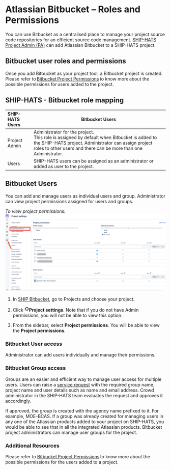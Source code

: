 # Atlassian Bitbucket – Roles and Permissions

You can use Bitbucket as a centralised place to manage your project source code repositories for an efficient source code management. <a href="https://docs.developer.gov.sg/docs/ship-hats/#/user-roles-permisions">SHIP-HATS Project Admin (PA)</a> can add Atlassian Bitbucket to a SHIP-HATS project. 
 
## Bitbucket user roles and permissions
Once you add Bitbucket as your project tool, a Bitbucket project is created. Please refer to <a href="https://confluence.atlassian.com/bitbucketserver0711/using-project-permissions-1047557542.html">Bitbucket Project Permissions</a> to know more about the possible permissions for users added to the project. 

## SHIP-HATS - Bitbucket role mapping
| SHIP-HATS Users | Bitbucket Users |
| :-------- | --------- |
| Project Admin | Administrator for the project. </br> This role is assigned by default when Bitbucket is added to the SHIP-HATS project. Administrator can assign project roles to other users and there can be more than one Administrator. |
| Users | SHIP-HATS users can be assigned as an administrator or added as user to the project. |

## Bitbucket Users
You can add and manage users as individual users and group. Administrator can view project permissions assigned for users and groups.

*To view project permissions:*
![bitbucket](bitbucket.png)

1. In <a href="https://bitbucket.ship.gov.sg">SHIP Bitbucket</a>, go to Projects and choose your project. 

1. Click ![settings](settings.png)**Project settings**. Note that if you do not have Admin permissions, you will not be able to view this option.

1. From the sidebar, select **Project permissions**. You will be able to view the **Project permissions**.

### Bitbucket User access
Administrator can add users individually and manage their permissions.

### Bitbucket Group access 
Groups are an easier and efficient way to manage user access for multiple users.  Users can raise a <a href="https://jira.ship.gov.sg/servicedesk/customer/portal/11/">service request</a> with the required group name, project name and user details such as name and email address. Crowd administrator in the SHIP-HATS team evaluates the request and approves it accordingly.  

If approved, the group is created with the agency name prefixed to it. For example, MOE-BCAS. If a group was already created for managing users in any one of the Atlassian products added to your project on SHIP-HATS, you would be able to see that in all the integrated Atlassian products. Bitbucket project administrators can manage user groups for the project.

### Additional Resources
Please refer to <a href="https://confluence.atlassian.com/bitbucketserver0711/using-project-permissions-1047557542.html"> Bitbucket Project Permissions</a> to know more about the possible permissions for the users added to a project.
